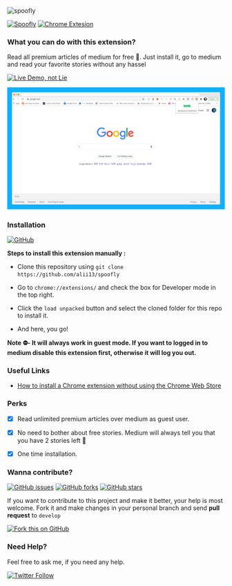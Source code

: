 ![spoofly](https://socialify.git.ci/alii13/spoofly/image?description=1&descriptionEditable=An%20extension%20for%20reading%20premium%20medium%20articles%20for%20free%20.&font=Inter&forks=1&issues=1&language=1&owner=1&pattern=Circuit%20Board&pulls=1&stargazers=1&theme=Light)

[![Spoofly](https://img.shields.io/badge/spoofly-teal.svg?colorA=red&colorB=blue&style=flat)](https://github.com/alii13/spoofly) [![Chrome Extesion](https://img.shields.io/badge/Chrome-Extension-teal.svg?style=flat&logo=google-chrome&logoColor=white)](https://github.com/alii13/spoofly)

### What you can do with this extension?


Read all premium articles of medium for free 🤑. Just install it, go to medium and read your favorite stories without any hassel


[![Live Demo, not Lie](https://forthebadge.com/images/badges/its-not-a-lie-if-you-believe-it.svg)](https://github.com/alii13/spoofly/)


![Screenshot](https://github.com/alii13/spoofly/blob/master/assets/frontui.png?raw=true)

### Installation

[![GitHub](https://img.shields.io/github/license/alii13/spoofly?logo=github)](https://github.com/alii13/spoofly/)

**Steps to install this extension manually :**

- Clone this repository using `git clone https://github.com/alii13/spoofly`

- Go to `chrome://extensions/` and check the box for Developer mode in the top right.

- Click the `load unpacked` button and select the cloned folder for this repo to install it.

- And here, you go!

**Note ⛔- It will always work in guest mode. If you want to logged in to medium disable this extension first, otherwise it will log you out.**

### Useful Links

- [How to install a Chrome extension without using the Chrome Web Store](https://blog.hunter.io/how-to-install-a-chrome-extension-without-using-the-chrome-web-store-31902c780034)

### Perks

- [X] Read unlimited premium articles over medium as guest user.

- [X] No need to bother about free stories. Medium will always tell you that you have 2 stories left 📢

- [X] One time installation.

### Wanna contribute?

[![GitHub issues](https://img.shields.io/github/issues/alii13/spoofly?logo=github)](https://github.com/vinitshahdeo/Cookie-Manager/issues) [![GitHub forks](https://img.shields.io/github/forks/alii13/spoofly?logo=github)](https://github.com/alii13/spoofly/network) [![GitHub stars](https://img.shields.io/github/stars/alii13/spoofly?color=red&logo=github)](https://github.com/alii13/spoofly/stargazers) 

If you want to contribute to this project and make it better, your help is most welcome. Fork it and make changes in your personal branch and send **pull request** to `develop`

[![Fork this on GitHub](https://img.shields.io/badge/Click&nbsp;to&nbsp;Fork-This&nbsp;repository-orange.svg?style=for-the-badge&logo=git)](https://github.com/alii13/spoofly/fork) 

### Need Help?

Feel free to ask me, if you need any help.

[![Twitter Follow](https://img.shields.io/twitter/follow/aliul21?style=social)](https://twitter.com/aliul21)
